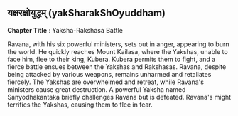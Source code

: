 ## यक्षरक्षोयुद्धम् (yakSharakShOyuddham)
**Chapter Title** : Yaksha-Rakshasa Battle

Ravana, with his six powerful ministers, sets out in anger, appearing to burn the world. He quickly reaches Mount Kailasa, where the Yakshas, unable to face him, flee to their king, Kubera. Kubera permits them to fight, and a fierce battle ensues between the Yakshas and Rakshasas. Ravana, despite being attacked by various weapons, remains unharmed and retaliates fiercely. The Yakshas are overwhelmed and retreat, while Ravana's ministers cause great destruction. A powerful Yaksha named Sanyodhakantaka briefly challenges Ravana but is defeated. Ravana's might terrifies the Yakshas, causing them to flee in fear.